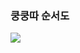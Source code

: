 ### 쿵쿵따 순서도

<img src='https://user-images.githubusercontent.com/71827641/136672297-8742d769-2fff-4481-94c3-8152928e5bfa.png'/>
